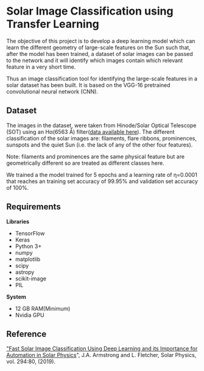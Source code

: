 # Solar Image Classification using Transfer Learning 

The objective of this project is to develop a deep learning model which can learn the different geometry of large-scale features on the Sun such that, after the model has been trained, a dataset of solar images can be passed to the network and it will identify which images contain which relevant feature in a very short time. 

Thus an image classification tool for identifying the large-scale features in a solar dataset has been built. It is based on the VGG-16 pretrained convolutional neural network (CNN).

## Dataset
The images in the dataset, were taken from Hinode/Solar Optical Telescope (SOT) using an Hα(6563 Å) filter([data available here](https://github.com/rhero12/Slic/releases/tag/1.1.1)). The different classification of the solar images are: filaments, flare ribbons, prominences, sunspots and the quiet Sun (i.e. the lack of any of the other four features).

Note: filaments and prominences are the same physical feature but are geometrically different so are treated as different classes here.

We trained a the model trained for 5 epochs and a learning rate of η=0.0001 that reaches an training set accuracy of 99.95% and validation set accuracy of 100%.

## Requirements
**Libraries**
- TensorFlow
- Keras
- Python 3+
- numpy
- matplotlib
- scipy
- astropy
- scikit-image
- PIL

**System**
- 12 GB RAM(Minimum)
- Nvidia GPU


## Reference
["Fast Solar Image Classification Using Deep Learning and its Importance for Automation in Solar Physics](https://link.springer.com/article/10.1007/s11207-019-1473-z)", J.A. Armstrong and L. Fletcher, Solar Physics, vol. 294:80, (2019).
